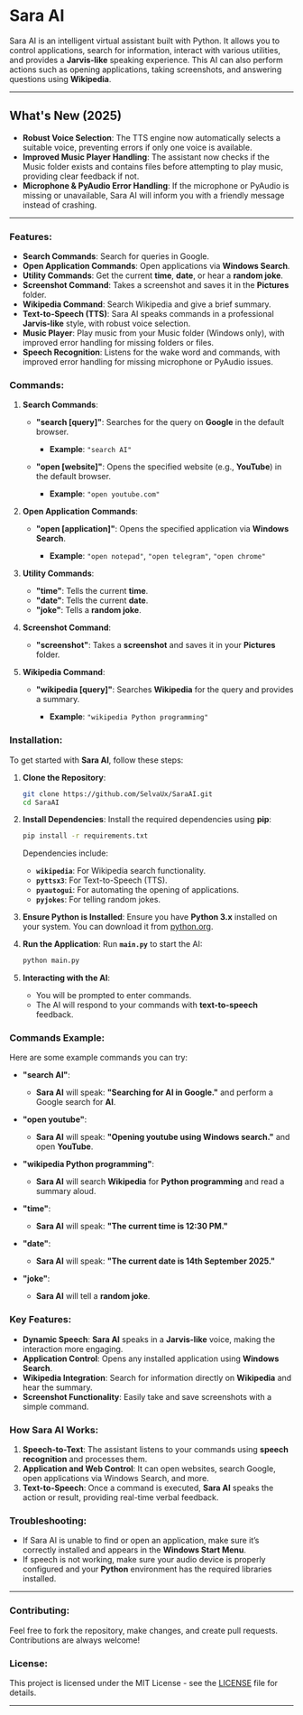 # **Sara AI**

Sara AI is an intelligent virtual assistant built with Python. It allows you to control applications, search for information, interact with various utilities, and provides a **Jarvis-like** speaking experience. This AI can also perform actions such as opening applications, taking screenshots, and answering questions using **Wikipedia**.

---

## What's New (2025)

- **Robust Voice Selection**: The TTS engine now automatically selects a suitable voice, preventing errors if only one voice is available.
- **Improved Music Player Handling**: The assistant now checks if the Music folder exists and contains files before attempting to play music, providing clear feedback if not.
- **Microphone & PyAudio Error Handling**: If the microphone or PyAudio is missing or unavailable, Sara AI will inform you with a friendly message instead of crashing.

---

### **Features**:

* **Search Commands**: Search for queries in Google.
* **Open Application Commands**: Open applications via **Windows Search**.
* **Utility Commands**: Get the current **time**, **date**, or hear a **random joke**.
* **Screenshot Command**: Takes a screenshot and saves it in the **Pictures** folder.
* **Wikipedia Command**: Search Wikipedia and give a brief summary.
* **Text-to-Speech (TTS)**: Sara AI speaks commands in a professional **Jarvis-like** style, with robust voice selection.
* **Music Player**: Play music from your Music folder (Windows only), with improved error handling for missing folders or files.
* **Speech Recognition**: Listens for the wake word and commands, with improved error handling for missing microphone or PyAudio issues.

### **Commands**:

1. **Search Commands**:

   * **"search \[query]"**: Searches for the query on **Google** in the default browser.

     * **Example**: `"search AI"`
   * **"open \[website]"**: Opens the specified website (e.g., **YouTube**) in the default browser.

     * **Example**: `"open youtube.com"`

2. **Open Application Commands**:

   * **"open \[application]"**: Opens the specified application via **Windows Search**.

     * **Example**: `"open notepad"`, `"open telegram"`, `"open chrome"`

3. **Utility Commands**:

   * **"time"**: Tells the current **time**.
   * **"date"**: Tells the current **date**.
   * **"joke"**: Tells a **random joke**.

4. **Screenshot Command**:

   * **"screenshot"**: Takes a **screenshot** and saves it in your **Pictures** folder.

5. **Wikipedia Command**:

   * **"wikipedia \[query]"**: Searches **Wikipedia** for the query and provides a summary.

     * **Example**: `"wikipedia Python programming"`

### **Installation**:

To get started with **Sara AI**, follow these steps:

1. **Clone the Repository**:

   ```bash
   git clone https://github.com/SelvaUx/SaraAI.git
   cd SaraAI
   ```

2. **Install Dependencies**:
   Install the required dependencies using **pip**:

   ```bash
   pip install -r requirements.txt
   ```

   Dependencies include:

   * **`wikipedia`**: For Wikipedia search functionality.
   * **`pyttsx3`**: For Text-to-Speech (TTS).
   * **`pyautogui`**: For automating the opening of applications.
   * **`pyjokes`**: For telling random jokes.

3. **Ensure Python is Installed**:
   Ensure you have **Python 3.x** installed on your system. You can download it from [python.org](https://www.python.org/downloads/).

4. **Run the Application**:
   Run **`main.py`** to start the AI:

   ```bash
   python main.py
   ```

5. **Interacting with the AI**:

   * You will be prompted to enter commands.
   * The AI will respond to your commands with **text-to-speech** feedback.

### **Commands Example**:

Here are some example commands you can try:

* **"search AI"**:

  * **Sara AI** will speak: **"Searching for AI in Google."** and perform a Google search for **AI**.

* **"open youtube"**:

  * **Sara AI** will speak: **"Opening youtube using Windows search."** and open **YouTube**.

* **"wikipedia Python programming"**:

  * **Sara AI** will search **Wikipedia** for **Python programming** and read a summary aloud.

* **"time"**:

  * **Sara AI** will speak: **"The current time is 12:30 PM."**

* **"date"**:

  * **Sara AI** will speak: **"The current date is 14th September 2025."**

* **"joke"**:

  * **Sara AI** will tell a **random joke**.

### **Key Features**:

* **Dynamic Speech**: **Sara AI** speaks in a **Jarvis-like** voice, making the interaction more engaging.
* **Application Control**: Opens any installed application using **Windows Search**.
* **Wikipedia Integration**: Search for information directly on **Wikipedia** and hear the summary.
* **Screenshot Functionality**: Easily take and save screenshots with a simple command.

### **How Sara AI Works**:

1. **Speech-to-Text**: The assistant listens to your commands using **speech recognition** and processes them.
2. **Application and Web Control**: It can open websites, search Google, open applications via Windows Search, and more.
3. **Text-to-Speech**: Once a command is executed, **Sara AI** speaks the action or result, providing real-time verbal feedback.

### **Troubleshooting**:

* If Sara AI is unable to find or open an application, make sure it’s correctly installed and appears in the **Windows Start Menu**.
* If speech is not working, make sure your audio device is properly configured and your **Python** environment has the required libraries installed.

---

### **Contributing**:

Feel free to fork the repository, make changes, and create pull requests. Contributions are always welcome!

### **License**:

This project is licensed under the MIT License - see the [LICENSE](LICENSE) file for details.

---
